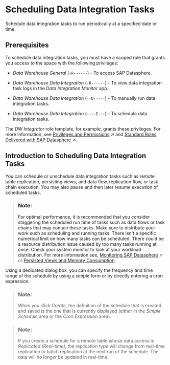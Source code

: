 <!-- loio7fa07621d9c0452a978cb2cc8e4cd2b1 -->

# Scheduling Data Integration Tasks

Schedule data integration tasks to run periodically at a specified date or time.



<a name="loio7fa07621d9c0452a978cb2cc8e4cd2b1__section_e5m_k51_t2c"/>

## Prerequisites

To schedule data integration tasks, you must have a scoped role that grants you access to the space with the following privileges:

-   *Data Warehouse General* \(`-R------`\) - To access SAP Datasphere.
-   *Data Warehouse Data Integration* \(`-R------`\) - To view data integration task logs in the *Data Integration Monitor* app.

-   *Data Warehouse Data Integration* \(`--U-----`\) - To manually run data integration tasks.

-   *Data Warehouse Data Integration* \(`----E---`\) - To schedule data integration tasks.


The *DW Integrator* role template, for example, grants these privileges. For more information, see [Privileges and Permissions](https://help.sap.com/viewer/935116dd7c324355803d4b85809cec97/DEV_CURRENT/en-US/d7350c6823a14733a7a5727bad8371aa.html "A privilege represents a task or an area in SAP Datasphere and can be assigned to a specific role. The actions that can be performed in the area are determined by the permissions assigned to a privilege.") :arrow_upper_right: and [Standard Roles Delivered with SAP Datasphere](https://help.sap.com/viewer/935116dd7c324355803d4b85809cec97/DEV_CURRENT/en-US/a50a51d80d5746c9b805a2aacbb7e4ee.html "SAP Datasphere is delivered with several standard roles. A standard role includes a predefined set of privileges and permissions.") :arrow_upper_right:. 



<a name="loio7fa07621d9c0452a978cb2cc8e4cd2b1__section_h4g_n51_t2c"/>

## Introduction to Scheduling Data Integration Tasks

You can schedule or unschedule data integration tasks such as remote table replication, persisting views, and data flow, replication flow, or task chain execution. You may also pause and then later resume execution of scheduled tasks.

> ### Note:  
> For optimal performance, it is recommended that you consider staggering the scheduled run time of tasks such as data flows or task chains that may contain these tasks. Make sure to distribute your work such as scheduling and running tasks. There isn't a specific numerical limit on how many tasks can be scheduled. There could be a resource distribution issue caused by too many tasks running at once. Check your system monitor to look at your workload distribution. For more information see, [Monitoring SAP Datasphere](https://help.sap.com/viewer/935116dd7c324355803d4b85809cec97/DEV_CURRENT/en-US/28910cded17a42a0bf16225309cb8bf6.html "Users with an administrator role have access to various monitoring logs and views and can, if necessary, create database analysis users to help troubleshoot issues.") :arrow_upper_right: or [Persisted Views and Memory Consumption](persisted-views-and-memory-consumption-e3d0495.md).

Using a dedicated dialog box, you can specify the frequency and time range of the schedule by using a simple form or by directly entering a cron expression.

> ### Note:  
> When you click *Create*, the definition of the schedule that is created and saved is the one that is currently displayed \(either in the *Simple Schedule* area or the *Cron Expression* area\).

> ### Note:  
> If you create a schedule for a remote table whose data access is *Replicated \(Real-time\)*, the replication type will change from real-time replication to batch replication at the next run of the schedule. The data will no longer be updated in real-time.

